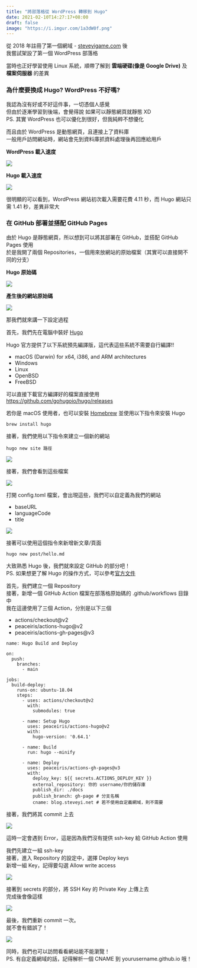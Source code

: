 ```yaml
---
title: "將部落格從 WordPress 轉移到 Hugo"
date: 2021-02-10T14:27:17+08:00
draft: false
image: "https://i.imgur.com/1a3dW0f.png"
---
```


從 2018 年註冊了第一個網域 - [steveyigame.com](https://whois.steveyi.net/whois/steveyigame.com) 後  
我嘗試架設了第一個 WordPress 部落格

當時也正好學習使用 Linux 系統，順帶了解到 **雲端硬碟(像是 Google Drive)** 及 **檔案伺服器** 的差異

### 為什麼要換成 Hugo? WordPress 不好嗎?

我認為沒有好或不好這件事，一切憑個人感覺  
但由於逐漸學習到後端，會覺得說 如果可以靜態網頁就靜態 XD  
PS. 其實 WordPress 也可以優化到很好，但我純粹不想優化

而且由於 WordPress 是動態網頁，且連接上了資料庫  
一般用戶訪問網站時，網站會先到資料庫抓資料處理後再回應給用戶

**WordPress 載入速度**

![](https://i.imgur.com/sNBNllD.jpg) 

**Hugo 載入速度**

![](https://i.imgur.com/SxthIX9.png)

很明顯的可以看到，WordPress 網站初次載入需要花費 4.11 秒，而 Hugo 網站只需 1.41 秒，差異非常大

### 在 GitHub 部署並搭配 GitHub Pages

由於 Hugo 是靜態網頁，所以想到可以將其部署在 GitHub，並搭配 GitHub Pages 使用  
於是我開了兩個 Repositories，一個用來放網站的原始檔案（其實可以直接開不同的分支）

**Hugo 原始碼**

![](https://i.imgur.com/Ip6SEwt.png)

**產生後的網站原始碼**

![](https://i.imgur.com/ELvsgUd.png)

那我們就來講一下設定過程

首先，我們先在電腦中裝好 [Hugo](https://gohugo.io/)

Hugo 官方提供了以下系統預先編譯版，這代表這些系統不需要自行編譯!!
* macOS (Darwin) for x64, i386, and ARM architectures
* Windows
* Linux
* OpenBSD
* FreeBSD

可以直接下載官方編譯好的檔案直接使用  
https://github.com/gohugoio/hugo/releases

若你是 macOS 使用者，也可以安裝 [Homebrew](https://brew.sh/) 並使用以下指令來安裝 Hugo
```
brew install hugo
```

接著，我們使用以下指令來建立一個新的網站
```
hugo new site 路徑
```
![](https://i.imgur.com/7zg789v.png)

接著，我們會看到這些檔案

![](https://i.imgur.com/ELrRBZY.png)

打開 config.toml 檔案，會出現這些，我們可以自定義為我們的網站
* baseURL
* languageCode
* title

![](https://i.imgur.com/x0zfGWq.png)

接著可以使用這個指令來新增新文章/頁面
```
hugo new post/hello.md
```

大致熟悉 Hugo 後，我們就來設定 GitHub 的部分吧！  
PS. 如果想更了解 Hugo 的操作方式，可以參考[官方文件](https://gohugo.io/getting-started/quick-start/)

首先，我們建立一個 Repository  
接著，新增一個 GitHub Action 檔案在部落格原始碼的 .github/workflows 目錄中  
我在這邊使用了三個 Action，分別是以下三個
* actions/checkout@v2
* peaceiris/actions-hugo@v2
* peaceiris/actions-gh-pages@v3

```
name: Hugo Build and Deploy

on:
  push:
    branches:
      - main

jobs:
  build-deploy:
    runs-on: ubuntu-18.04
    steps:
      - uses: actions/checkout@v2
        with:
          submodules: true

      - name: Setup Hugo
        uses: peaceiris/actions-hugo@v2
        with:
          hugo-version: '0.64.1'

      - name: Build
        run: hugo --minify

      - name: Deploy
        uses: peaceiris/actions-gh-pages@v3
        with:
          deploy_key: ${{ secrets.ACTIONS_DEPLOY_KEY }}
          external_repository: 你的 username/你的儲存庫
          publish_dir: ./docs
          publish_branch: gh-page # 分支名稱
          cname: blog.steveyi.net # 若不使用自定義網域，則不需要
```

接著，我們將其 commit 上去

![](https://i.imgur.com/TV5iCDF.png)

這時一定會遇到 Error，這是因為我們沒有提供 ssh-key 給 GitHub Action 使用

我們先建立一組 ssh-key  
接著，進入 Repository 的設定中，選擇 Deploy keys  
新增一組 Key，記得要勾選 Allow write access


![](https://i.imgur.com/QJ0PqtO.png)


接著到 secrets 的部分，將 SSH Key 的 Private Key 上傳上去  
完成後會像這樣

![](https://i.imgur.com/7GbNJ2m.png)

最後，我們重新 commit 一次。  
就不會有錯誤了！

![](https://i.imgur.com/fJiQvwT.png)

同時，我們也可以訪問看看網站能不能瀏覽！  
PS. 有自定義網域的話，記得解析一個 CNAME 到 yourusername.github.io 哦！